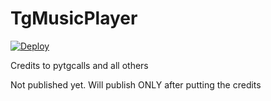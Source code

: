 # TgMusicPlayer

[![Deploy](https://www.herokucdn.com/deploy/button.svg)](https://heroku.com/deploy)

Credits to pytgcalls and all others

Not published yet. Will publish ONLY after putting the credits
